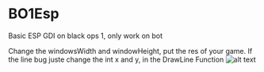 # BO1Esp
Basic ESP GDI on black ops 1, only work on bot 

Change the windowsWidth and windowHeight, put the res of your game.
If the line bug juste change the int x and y, in the DrawLine Function
![alt text](https://image.noelshack.com/fichiers/2022/46/3/1668603338-capture.png)
